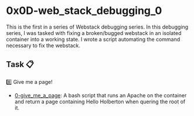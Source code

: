 # 0x0D-web_stack_debugging_0

This is the first in a series of Webstack debugging series. In this debugging series, I was tasked with fixing a broken/bugged webstack in an isolated container into a working state. I wrote a script automating the command necessary to fix the webstack.

## Task :clipboard:

:zero: Give me a page!
+ [0-give_me_a_page](../0x0D-web_stack_debugging_0/0-give_me_a_page): A bash script that runs an Apache on the container and return a page containing Hello Holberton when quering the root of it.
